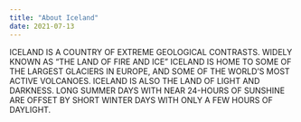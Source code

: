 ```yaml
---
title: "About Iceland"
date: 2021-07-13
---
```

ICELAND IS A COUNTRY OF EXTREME GEOLOGICAL CONTRASTS. 
WIDELY KNOWN AS “THE LAND OF FIRE AND ICE” ICELAND IS HOME TO SOME OF THE LARGEST GLACIERS IN EUROPE, AND SOME OF THE WORLD’S MOST ACTIVE VOLCANOES. 
ICELAND IS ALSO THE LAND OF LIGHT AND DARKNESS. 
LONG SUMMER DAYS WITH NEAR 24-HOURS OF SUNSHINE ARE OFFSET BY SHORT WINTER DAYS WITH ONLY A FEW HOURS OF DAYLIGHT.
